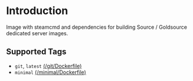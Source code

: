 # Introduction

Image with steamcmd and dependencies for building Source / Goldsource dedicated server images.

## Supported Tags

* `git`, `latest` [(/git/Dockerfile)](https://github.com/joeltimothyoh/docker-steamcmd/blob/master/git/Dockerfile)
* `minimal` [(/minimal/Dockerfile)](https://github.com/joeltimothyoh/docker-steamcmd/blob/master/minimal/Dockerfile)